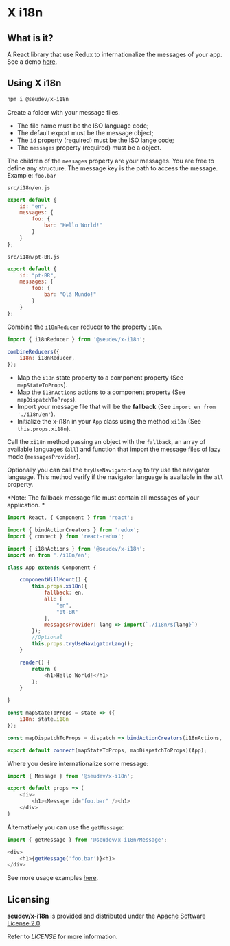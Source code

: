 # X i18n

## What is it?

A React library that use Redux to internationalize the messages of your app. See a demo [here](http://demo.x-i18n.seudev.com).

## Using X i18n

```javascript
npm i @seudev/x-i18n
```

Create a folder with your message files.

* The file name must be the ISO language code;
* The default export must be the message object;
* The `id` property  (required) must be the ISO lange code;
* The `messages` property (required) must be a object.

The children of the `messages` property are your messages. You are free to define any structure.
The message key is the path to access the message. Example: `foo.bar`

`src/i18n/en.js`

```javascript
export default {
    id: "en",
    messages: {
        foo: {
            bar: "Hello World!"
        }
    }
};
```

`src/i18n/pt-BR.js`

```javascript
export default {
    id: "pt-BR",
    messages: {
        foo: {
            bar: "Olá Mundo!"
        }
    }
};
```

Combine the `i18nReducer` reducer to the property `i18n`.

```javascript
import { i18nReducer } from '@seudev/x-i18n';

combineReducers({
    i18n: i18nReducer,
});
```

* Map the `i18n` state property to a component property (See `mapStateToProps`).
* Map the `i18nActions` actions to a component property (See `mapDispatchToProps`).
* Import your message file that will be the **fallback** (See `import en from './i18n/en'`).
* Initialize the x-i18n in your `App` class using the method `xi18n` (See `this.props.xi18n`).

Call the `xi18n` method passing an object with the `fallback`, an array of available languages (`all`) and function that import the message files of lazy mode (`messagesProvider`).

Optionally you can call the `tryUseNavigatorLang` to try use the navigator language. This method verify if the navigator language is available in the `all` property.

*Note: The fallback message file must contain all messages of your application. *

```javascript
import React, { Component } from 'react';

import { bindActionCreators } from 'redux';
import { connect } from 'react-redux';

import { i18nActions } from '@seudev/x-i18n';
import en from './i18n/en';

class App extends Component {

    componentWillMount() {
        this.props.xi18n({
            fallback: en,
            all: [
                "en",
                "pt-BR"
            ],
            messagesProvider: lang => import(`./i18n/${lang}`)
        });
        //Optional
        this.props.tryUseNavigatorLang();
    }

    render() {
        return (
            <h1>Hello World!</h1>
        );
    }

}

const mapStateToProps = state => ({
    i18n: state.i18n
});

const mapDispatchToProps = dispatch => bindActionCreators(i18nActions, dispatch);

export default connect(mapStateToProps, mapDispatchToProps)(App);
```

Where you desire internationalize some message:

```javascript
import { Message } from '@seudev/x-i18n';

export default props => (
    <div>
        <h1><Message id="foo.bar" /><h1>
    </div>
)
```

Alternatively you can use the `getMessage`:

```javascript
import { getMessage } from '@seudev/x-i18n/Message';

<div>
    <h1>{getMessage('foo.bar')}<h1>
</div>
```

See more usage examples [here](http://demo.x-i18n.seudev.com).

## Licensing

**seudev/x-i18n** is provided and distributed under the [Apache Software License 2.0](http://www.apache.org/licenses/LICENSE-2.0).

Refer to *LICENSE* for more information.
